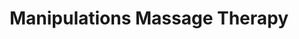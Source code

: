 ---
title: "Manipulations Massage Therapy"
url: /oswego/manipulations-massage-therapy/
shop: Massage
---